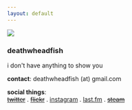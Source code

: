```yaml
---
layout: default
---
```

![](../assets/-.jpg)

### deathwheadfish  


i don't have anything to show you  

**contact**: deathwheadfish (at) gmail.com   

**social things**:  
~~[twitter]()~~ . ~~[flickr]()~~ . [instagram](http://instagr.am/deathwheadfish) . [last.fm](http://last.fm/user/deathwheadfish) . ~~[steam]()~~